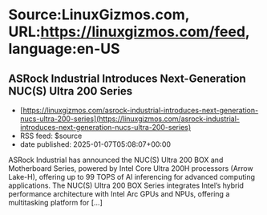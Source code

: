# Source:LinuxGizmos.com, URL:https://linuxgizmos.com/feed, language:en-US

## ASRock Industrial Introduces Next-Generation NUC(S) Ultra 200 Series
 - [https://linuxgizmos.com/asrock-industrial-introduces-next-generation-nucs-ultra-200-series](https://linuxgizmos.com/asrock-industrial-introduces-next-generation-nucs-ultra-200-series)
 - RSS feed: $source
 - date published: 2025-01-07T05:08:07+00:00

ASRock Industrial has announced the NUC(S) Ultra 200 BOX and Motherboard Series, powered by Intel Core Ultra 200H processors (Arrow Lake-H), offering up to 99 TOPS of AI inferencing for advanced computing applications. The NUC(S) Ultra 200 BOX Series integrates Intel&#8217;s hybrid performance architecture with Intel Arc GPUs and NPUs, offering a multitasking platform for [&#8230;]

